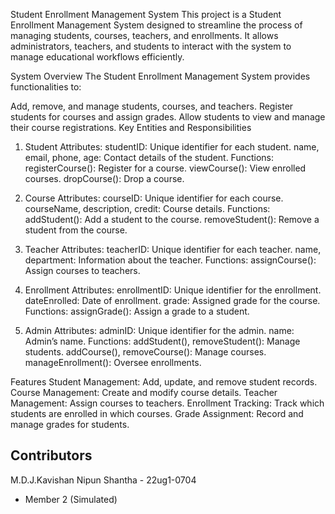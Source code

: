 Student Enrollment Management System
This project is a Student Enrollment Management System designed to streamline the process of managing students, courses, teachers, and enrollments. It allows administrators, teachers, and students to interact with the system to manage educational workflows efficiently.

System Overview
The Student Enrollment Management System provides functionalities to:

Add, remove, and manage students, courses, and teachers.
Register students for courses and assign grades.
Allow students to view and manage their course registrations.
Key Entities and Responsibilities

1. Student
Attributes:
studentID: Unique identifier for each student.
name, email, phone, age: Contact details of the student.
Functions:
registerCourse(): Register for a course.
viewCourse(): View enrolled courses.
dropCourse(): Drop a course.

2. Course
Attributes:
courseID: Unique identifier for each course.
courseName, description, credit: Course details.
Functions:
addStudent(): Add a student to the course.
removeStudent(): Remove a student from the course.

3. Teacher
Attributes:
teacherID: Unique identifier for each teacher.
name, department: Information about the teacher.
Functions:
assignCourse(): Assign courses to teachers.

4. Enrollment
Attributes:
enrollmentID: Unique identifier for the enrollment.
dateEnrolled: Date of enrollment.
grade: Assigned grade for the course.
Functions:
assignGrade(): Assign a grade to a student.

5. Admin
Attributes:
adminID: Unique identifier for the admin.
name: Admin’s name.
Functions:
addStudent(), removeStudent(): Manage students.
addCourse(), removeCourse(): Manage courses.
manageEnrollment(): Oversee enrollments.


Features
Student Management: Add, update, and remove student records.
Course Management: Create and modify course details.
Teacher Management: Assign courses to teachers.
Enrollment Tracking: Track which students are enrolled in which courses.
Grade Assignment: Record and manage grades for students.

## Contributors
M.D.J.Kavishan Nipun Shantha - 22ug1-0704
- Member 2 (Simulated)
